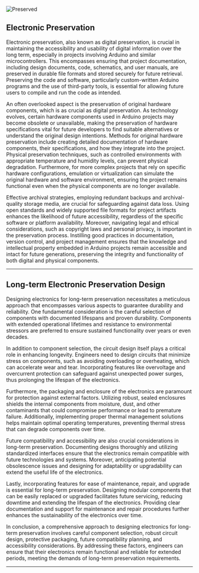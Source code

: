 ![Preserved](https://github.com/sourceduty/Electronic_Preservation/assets/123030236/803c002a-78df-44d7-8b87-81e0525e03a5)

## Electronic Preservation

Electronic preservation, also known as digital preservation, is crucial in maintaining the accessibility and usability of digital information over the long term, especially in projects involving Arduino and similar microcontrollers. This encompasses ensuring that project documentation, including design documents, code, schematics, and user manuals, are preserved in durable file formats and stored securely for future retrieval. Preserving the code and software, particularly custom-written Arduino programs and the use of third-party tools, is essential for allowing future users to compile and run the code as intended.

An often overlooked aspect is the preservation of original hardware components, which is as crucial as digital preservation. As technology evolves, certain hardware components used in Arduino projects may become obsolete or unavailable, making the preservation of hardware specifications vital for future developers to find suitable alternatives or understand the original design intentions. Methods for original hardware preservation include creating detailed documentation of hardware components, their specifications, and how they integrate into the project. Physical preservation techniques, such as controlled environments with appropriate temperature and humidity levels, can prevent physical degradation. Furthermore, for more complex projects that rely on specific hardware configurations, emulation or virtualization can simulate the original hardware and software environment, ensuring the project remains functional even when the physical components are no longer available.

Effective archival strategies, employing redundant backups and archival-quality storage media, are crucial for safeguarding against data loss. Using open standards and widely supported file formats for project artifacts enhances the likelihood of future accessibility, regardless of the specific software or platform availability. Moreover, navigating legal and ethical considerations, such as copyright laws and personal privacy, is important in the preservation process. Instilling good practices in documentation, version control, and project management ensures that the knowledge and intellectual property embedded in Arduino projects remain accessible and intact for future generations, preserving the integrity and functionality of both digital and physical components.

***

## Long-term Electronic Preservation Design

Designing electronics for long-term preservation necessitates a meticulous approach that encompasses various aspects to guarantee durability and reliability. One fundamental consideration is the careful selection of components with documented lifespans and proven durability. Components with extended operational lifetimes and resistance to environmental stressors are preferred to ensure sustained functionality over years or even decades.

In addition to component selection, the circuit design itself plays a critical role in enhancing longevity. Engineers need to design circuits that minimize stress on components, such as avoiding overloading or overheating, which can accelerate wear and tear. Incorporating features like overvoltage and overcurrent protection can safeguard against unexpected power surges, thus prolonging the lifespan of the electronics.

Furthermore, the packaging and enclosure of the electronics are paramount for protection against external factors. Utilizing robust, sealed enclosures shields the internal components from moisture, dust, and other contaminants that could compromise performance or lead to premature failure. Additionally, implementing proper thermal management solutions helps maintain optimal operating temperatures, preventing thermal stress that can degrade components over time.

Future compatibility and accessibility are also crucial considerations in long-term preservation. Documenting designs thoroughly and utilizing standardized interfaces ensure that the electronics remain compatible with future technologies and systems. Moreover, anticipating potential obsolescence issues and designing for adaptability or upgradability can extend the useful life of the electronics.

Lastly, incorporating features for ease of maintenance, repair, and upgrade is essential for long-term preservation. Designing modular components that can be easily replaced or upgraded facilitates future servicing, reducing downtime and extending the lifespan of the electronics. Providing clear documentation and support for maintenance and repair procedures further enhances the sustainability of the electronics over time.

In conclusion, a comprehensive approach to designing electronics for long-term preservation involves careful component selection, robust circuit design, protective packaging, future compatibility planning, and accessibility considerations. By addressing these factors, engineers can ensure that their electronics remain functional and reliable for extended periods, meeting the demands of long-term preservation requirements.

***
